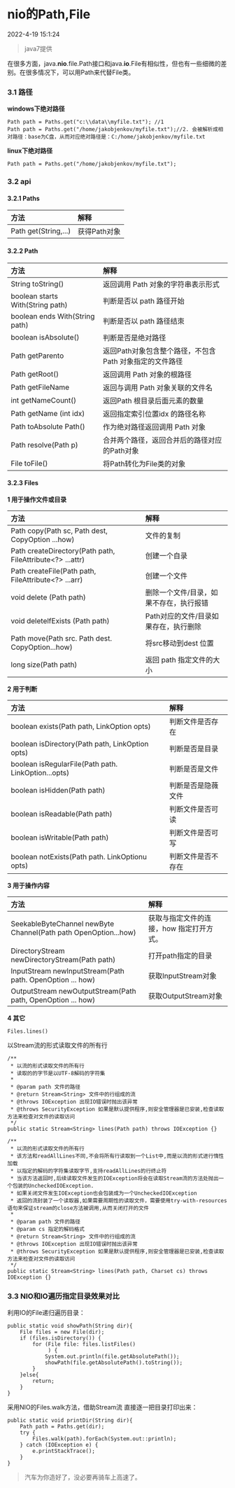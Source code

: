 # nio的Path,File

2022-4-19 15:1:24

>java7提供

在很多方面，java.**nio**.file.Path接口和java.**io**.File有相似性，但也有一些细微的差别。在很多情况下，可以用Path来代替File类。

### 3.1 路径

**windows下绝对路径**
```
Path path = Paths.get("c:\\data\\myfile.txt"); //1
Path path = Paths.get("/home/jakobjenkov/myfile.txt");//2. 会被解析成相对路径：base为C盘，从而对应绝对路径是：C:/home/jakobjenkov/myfile.txt
```

**linux下绝对路径**
```
Path path = Paths.get("/home/jakobjenkov/myfile.txt");
```

### 3.2 api

#### 3.2.1 Paths

方法|解释
:-|:-
Path get(String,...)|获得Path对象

#### 3.2.2 Path

方法|解释
:-|:-
String toString()|返回调用 Path 对象的字符串表示形式
boolean starts With(String path)|判断是否以 path 路径开始
boolean ends With(String path)|判断是否以 path 路径结朿
boolean isAbsolute()|判断是否是绝对路径
Path getParento|返回Path对象包含整个路径，不包含 Path 对象指定的文件路径
Path getRoot()|返回调用 Path 对象的根路径
Path getFileName|返回与调用 Path 对象关联的文件名
int getNameCount()|返回Path 根目录后面元素的数量
Path getName (int idx)|返回指定索引位置idx 的路径名称
Path toAbsolute Path()|作为绝对路径返回调用 Path 对象
Path resolve(Path p)|合并两个路径，返回合并后的路径对应的Path对象
File toFile()|将Path转化为File类的对象

#### 3.2.3 Files

**1 用于操作文件或目录**

方法|解释
:-|:-
Path copy(Path sc, Path dest, CopyOption ...how)|文件的复制
Path createDirectory(Path path, FileAttribute<?> ...attr)|创建一个自录
Path createFile(Path path, FileAttribute<?> ...arr)|创建一个文件
void delete (Path path)|删除一个文件/目录，如果不存在，执行报错
void deletelfExists (Path path)|Path对应的文件/目录如果存在，执行删除
Path move(Path src. Path dest. CopyOption...how)|将src移动到dest 位置
long size(Path path)|返回 path 指定文件的大小

**2 用于判断**

方法|解释
:-|:-
boolean exists(Path path, LinkOption opts)|判断文件是否存在
boolean isDirectory(Path path, LinkOption opts)|判断是否是目录
boolean isRegularFile(Path path. LinkOption...opts)|判断是否是文件
boolean isHidden(Path path)|判断是否是隐薇文件
boolean isReadable(Path path)|判断文件是否可读
boolean isWritable(Path path)|判断文件是否可写
boolean notExists(Path path. LinkOptionu opts)|判断文件是否不存在

**3 用于操作内容**

方法|解释
:-|:-
SeekableByteChannel newByte Channel(Path path OpenOption...how)|获取与指定文件的连接，how 指定打开方式。
DirectoryStream<Path> newDirectoryStream(Path path) |打开path指定的目录
InputStream newlnputStream(Path path. OpenOption ... how)|获取InputStream对象
OutputStream newOutputStream(Path path, OpenOption ... how) |获取OutputStream对象

**4 其它**

`Files.lines()`

以Stream流的形式读取文件的所有行

```
/**
 * 以流的形式读取文件的所有行
 * 读取的的字节是以UTF-8解码的字符集
 * 
 * @param path 文件的路径
 * @return Stream<String> 文件中的行组成的流
 * @throws IOException 出现IO错误时抛出该异常
 * @throws SecurityException 如果是默认提供程序,则安全管理器是已安装,检查读取方法来检查对文件的读取访问
 */
public static Stream<String> lines(Path path) throws IOException {}

/**
 * 以流的形式读取文件的所有行
 * 该方法和readAllLines不同,不会将所有行读取到一个List中,而是以流的形式进行惰性加载
 * 以指定的解码的字符集读取字节,支持readAllLines的行终止符
 * 当该方法返回时,后续读取文件发生的IOException将会在读取Stream流的方法处抛出一个包装的UncheckedIOException.
 * 如果关闭文件发生IOException也会包装成为一个UncheckedIOException
 * 返回的流封装了一个读取器,如果需要周期性的读取文件，需要使用try-with-resources语句来保证stream的close方法被调用,从而关闭打开的文件 
 * 
 * @param path 文件的路径
 * @param cs 指定的解码格式
 * @return Stream<String> 文件中的行组成的流
 * @throws IOException 出现IO错误时抛出该异常
 * @throws SecurityException 如果是默认提供程序,则安全管理器是已安装,检查读取方法来检查对文件的读取访问
 */
public static Stream<String> lines(Path path, Charset cs) throws IOException {}
```



### 3.3 NIO和IO遍历指定目录效果对比

利用IO的File递归遍历目录：

```
public static void showPath(String dir){
    File files = new File(dir);
    if (files.isDirectory()) {
        for (File file: files.listFiles()
             ) {
            System.out.println(file.getAbsolutePath());
            showPath(file.getAbsolutePath().toString());
        }
    }else{
        return;
    }
}
```

采用NIO的Files.walk方法，借助Stream流 直接逐一把目录打印出来：
```
public static void printDir(String dir){
    Path path = Paths.get(dir);
    try {
        Files.walk(path).forEach(System.out::println);
    } catch (IOException e) {
        e.printStackTrace();
    }
}
```
>汽车为你造好了，没必要再骑车上高速了。